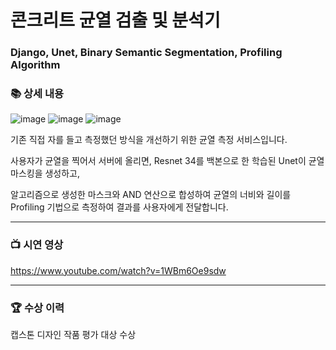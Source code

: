 # 콘크리트 균열 검출 및 분석기

### Django, Unet, Binary Semantic Segmentation, Profiling Algorithm

### 📚 상세 내용
![image](https://user-images.githubusercontent.com/35029025/209605745-237e362f-1f80-4242-8e36-1aee696ca279.png)
![image](https://user-images.githubusercontent.com/35029025/209605857-94b51ef7-8675-485a-b66f-06d6675e22e5.png)
![image](https://user-images.githubusercontent.com/35029025/209605878-ed3210ff-f332-4505-a2ee-c04c9fdc5f2f.png)


기존 직접 자를 들고 측정했던 방식을 개선하기 위한 균열 측정 서비스입니다. 

사용자가 균열을 찍어서 서버에 올리면, Resnet 34를 백본으로 한 학습된 Unet이 균열 마스킹을 생성하고,

알고리즘으로 생성한 마스크와 AND 연산으로 합성하여 균열의 너비와 길이를 Profiling 기법으로 측정하여 결과를 사용자에게 전달합니다.

---

### 📺 시연 영상

https://www.youtube.com/watch?v=1WBm6Oe9sdw

---
### 🏆 수상 이력

캡스톤 디자인 작품 평가 대상 수상


    
